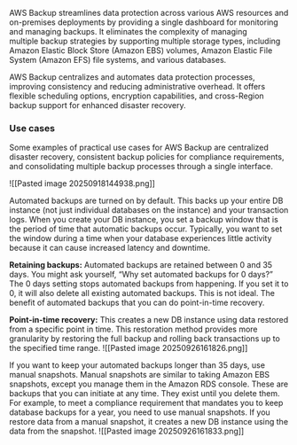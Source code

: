 AWS Backup streamlines data protection across various AWS resources and on-premises deployments by providing a single dashboard for monitoring and managing backups. It eliminates the complexity of managing multiple backup strategies by supporting multiple storage types, including Amazon Elastic Block Store (Amazon EBS) volumes, Amazon Elastic File System (Amazon EFS) file systems, and various databases.

AWS Backup centralizes and automates data protection processes, improving consistency and reducing administrative overhead. It offers flexible scheduling options, encryption capabilities, and cross-Region backup support for enhanced disaster recovery.

### Use cases

Some examples of practical use cases for AWS Backup are centralized disaster recovery, consistent backup policies for compliance requirements, and consolidating multiple backup processes through a single interface.

![[Pasted image 20250918144938.png]]



Automated backups are turned on by default. This backs up your entire DB instance (not just individual databases on the instance) and your transaction logs. When you create your DB instance, you set a backup window that is the period of time that automatic backups occur. Typically, you want to set the window during a time when your database experiences little activity because it can cause increased latency and downtime.  
  
**Retaining backups:** Automated backups are retained between 0 and 35 days. You might ask yourself, “Why set automated backups for 0 days?” The 0 days setting stops automated backups from happening. If you set it to 0, it will also delete all existing automated backups. This is not ideal. The benefit of automated backups that you can do point-in-time recovery.


**Point-in-time recovery:** This creates a new DB instance using data restored from a specific point in time. This restoration method provides more granularity by restoring the full backup and rolling back transactions up to the specified time range.
![[Pasted image 20250926161826.png]]

If you want to keep your automated backups longer than 35 days, use manual snapshots. Manual snapshots are similar to taking Amazon EBS snapshots, except you manage them in the Amazon RDS console. These are backups that you can initiate at any time. They exist until you delete them. For example, to meet a compliance requirement that mandates you to keep database backups for a year, you need to use manual snapshots. If you restore data from a manual snapshot, it creates a new DB instance using the data from the snapshot.
![[Pasted image 20250926161833.png]]
